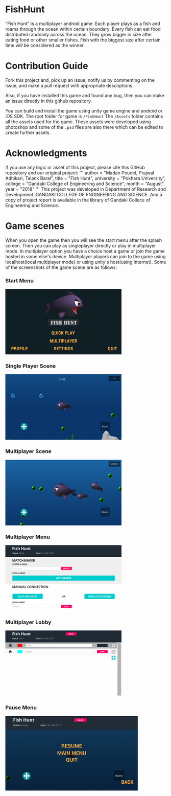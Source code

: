 # FishHunt
“Fish Hunt” is a multiplayer android game. Each player plays as a fish and roams through the ocean within certain boundary. Every fish can eat food distributed randomly across the ocean. They grow bigger in size after eating food or other smaller fishes.  Fish with the biggest size after certain time will be considered as the winner. 

# Contribution Guide
Fork this project and, pick up an issue, notify us by commenting on the issue, and make a pull request with appropriate descriptions.

Also, if you have installed this game and found any bug, then you can make an issue directly in this github repository.

You can build and install the game using unity game engine and android or iOS SDK. The root folder for game is `/FishHunt` The `/Assets` folder contains all the assets used for the game. These assets were developed using photoshop and some of the `.psd` files are also there which can be edited to create further assets.

# Acknowledgments
If you use any logic or asset of this project, please cite this GitHub repository and our original project:
'''
author      = "Madan Poudel, Prajwal Adhikari, Talank Baral",
title       = "Fish Hunt",
university  = "Pokhara University",
college     = "Gandaki College of Engineering and Science",
month       = "August",
year        = "2018"
'''
This project was developed in Department of Research and Development
,GANDAKI COLLEGE OF ENGINEERING AND SCIENCE. And a copy of project report is available in the library of Gandaki Collece of Engineering and Science.

# Game scenes
When you open the game then you will see the start menu after the splash screen. Then you can play as singleplayer directly or play in multiplayer mode. In multiplayer option you have a choice host a game or join the game hosted in some else's device. Multiplayer players can join to the game using localhost(local multiplayer mode) or using unity's host(using internet). Some of the screenshots of the game scene are as follows:

### Start Menu
![image](Assets/screenshots/start_menu.png)

### Single Player Scene
![image](Assets/screenshots/game_scene.png)

### Multiplayer Scene
![image](Assets/screenshots/game_scene_multiplayer.png)

### Multiplayer Menu
![image](Assets/screenshots/multiplayer_lobby.png)

### Multiplayer Lobby
![image](Assets/screenshots/game_join_room.png)

### Pause Menu
![image](Assets/screenshots/pause_menu.png)
